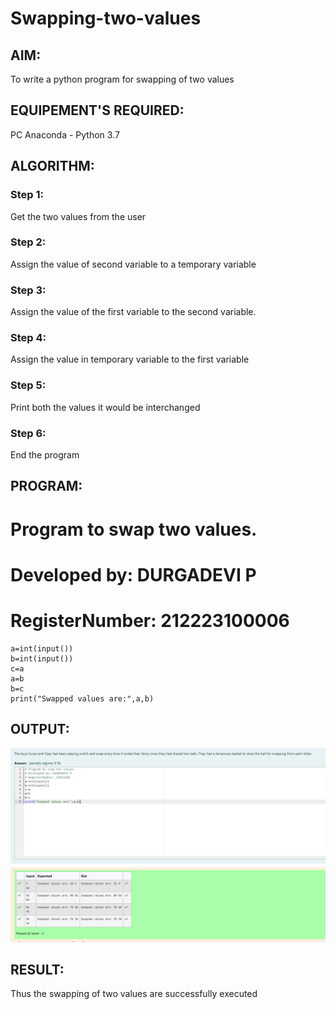 # Swapping-two-values
## AIM:
To write a python program for swapping of two values
## EQUIPEMENT'S REQUIRED: 
PC
Anaconda - Python 3.7
## ALGORITHM: 
### Step 1:
Get the two values from the user
### Step 2: 
Assign the value of second variable to a temporary variable 
### Step 3: 
Assign the value of the first variable to the second variable.
### Step 4:  
Assign the value in temporary variable to the first variable
### Step 5: 
Print both the values it would be interchanged
### Step 6: 
End the program
## PROGRAM:
# Program to swap two values.
# Developed by: DURGADEVI P
# RegisterNumber: 212223100006
```
a=int(input())
b=int(input())
c=a
a=b
b=c
print("Swapped values are:",a,b)
```
## OUTPUT:
![output](/img%201.png)
## RESULT:
Thus the swapping of two values are successfully executed



